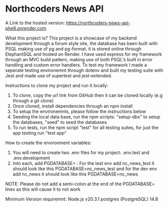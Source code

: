 # Northcoders News API
A Link to the hosted version: https://northcoders-news-api-phe8.onrender.com 

What this project is?
This project is a showcase of my backend development through a forum style site, the database has been built with PSQL making use of pg and pg-format, it is stored online through ElephantSQL and hosted on Render. I have used express for my framework through an MVC build pattern, making use of both PSQL's built in error handling and custom error handlers. To test my framework I made a seperate testing environemnt through dotenv and built my testing suite with Jest and made use of supertest and jest-extended.

Instructions to clone my project and run it locally:
1. To clone, copy the url link from GitHub then it can be cloned locally (e.g through a git clone) 
2. Once cloned, install dependencies through an npm install
3. To setup the environemnts, please follow the instructions below 
4. Seeding the local data base, run the npm scripts: "setup-dbs" to setup the databases, "seed" to seed the databases
5. To run tests, run the npm script "test" for all testing suites, for just the app testing run "test app"

How to create the environment variables:
1. You will need to create two .env files for my project: .env.test and .env.development
2. Into each, add PGDATABASE= : For the test env add nc_news_test it should look like this PGDATABASE=nc_news_test and for the dev env add nc_news it should look like this PGDATABASE=nc_news

NOTE:
Please do not add a semi-colon at the end of the PGDATABASE= lines as this will cause it to not work

Minimum Version requiremnt:
Node.js v20.3.1
postgres (PostgreSQL) 14.8



